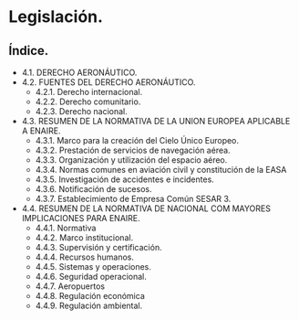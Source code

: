 
# Legislación.
## Índice.

- 4.1. DERECHO AERONÁUTICO.
- 4.2. FUENTES DEL DERECHO AERONÁUTICO.
	- 4.2.1. Derecho internacional.
	- 4.2.2. Derecho comunitario.
	- 4.2.3. Derecho nacional.
- 4.3. RESUMEN DE LA NORMATIVA DE LA UNION EUROPEA APLICABLE A ENAIRE.
	- 4.3.1. Marco para la creación del Cielo Único Europeo.
	- 4.3.2. Prestación de servicios de navegación aérea.
	- 4.3.3. Organización y utilización del espacio aéreo.
	- 4.3.4. Normas comunes en aviación civil y constitución de la EASA
	- 4.3.5. Investigación de accidentes e incidentes.
	- 4.3.6. Notificación de sucesos.
	- 4.3.7. Establecimiento de Empresa Común SESAR 3.
- 4.4. RESUMEN DE LA NORMATIVA DE NACIONAL COM MAYORES IMPLICACIONES PARA ENAIRE.
	- 4.4.1. Normativa
	- 4.4.2. Marco institucional.
	- 4.4.3. Supervisión y certificación.
	- 4.4.4. Recursos humanos.
	- 4.4.5. Sistemas y operaciones.
	- 4.4.6. Seguridad operacional.
	- 4.4.7. Aeropuertos
	- 4.4.8. Regulación económica
	- 4.4.9. Regulación ambiental.
